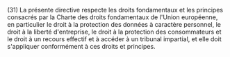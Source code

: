 (31) La présente directive respecte les droits fondamentaux et les principes consacrés par la Charte des droits fondamentaux de l'Union européenne, en particulier le droit à la protection des données à caractère personnel, le droit à la liberté d'entreprise, le droit à la protection des consommateurs et le droit à un recours effectif et à accéder à un tribunal impartial, et elle doit s'appliquer conformément à ces droits et principes.